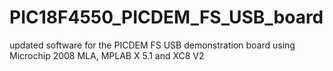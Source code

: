 # PIC18F4550_PICDEM_FS_USB_board
updated software for the PICDEM FS USB demonstration board using Microchip 2008 MLA, MPLAB X 5.1 and XC8 V2
